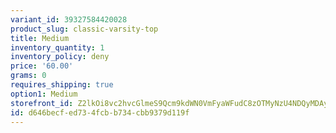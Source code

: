 ```yaml
---
variant_id: 39327584420028
product_slug: classic-varsity-top
title: Medium
inventory_quantity: 1
inventory_policy: deny
price: '60.00'
grams: 0
requires_shipping: true
option1: Medium
storefront_id: Z2lkOi8vc2hvcGlmeS9Qcm9kdWN0VmFyaWFudC8zOTMyNzU4NDQyMDAyOA==
id: d646becf-ed73-4fcb-b734-cbb9379d119f
---
```

